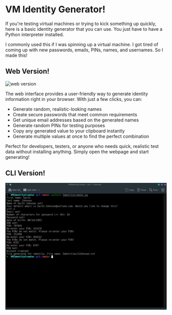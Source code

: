 # VM Identity Generator!
If you're testing virtual machines or trying to kick something up quickly, here is a basic identity generator
that you can use. You just have to have a Python interpreter installed.

I commonly used this if I was spinning up a virtual machine. I got tired of coming up with new passwords, emails, PINs, names, and usernames. So I made this!

## Web Version!
![web version]([[https://github.com/tobymac208/VMIdentityGenerator/blob/main/About/Web_version_example.png](https://raw.githubusercontent.com/tobymac208/VMIdentityGenerator/refs/heads/main/About/VM%20identity%20creator.png)](https://github.com/tobymac208/VMIdentityGenerator/blob/main/About/VM%20identity%20creator.png))

The web interface provides a user-friendly way to generate identity information right in your browser. With just a few clicks, you can:
- Generate random, realistic-looking names
- Create secure passwords that meet common requirements
- Get unique email addresses based on the generated names
- Generate random PINs for testing purposes
- Copy any generated value to your clipboard instantly
- Generate multiple values at once to find the perfect combination

Perfect for developers, testers, or anyone who needs quick, realistic test data without installing anything. Simply open the webpage and start generating!


## CLI Version!
![cli version](https://github.com/tobymac208/VMIdentityGenerator/blob/main/About/example.png)
